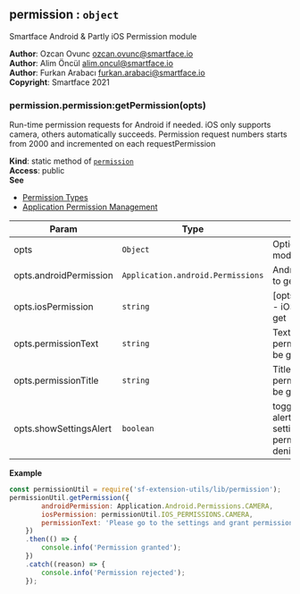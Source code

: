 <a name="module_permission"></a>

## permission : <code>object</code>
Smartface Android & Partly iOS Permission module

**Author**: Ozcan Ovunc <ozcan.ovunc@smartface.io>  
**Author**: Alim Öncül <alim.oncul@smartface.io>  
**Author**: Furkan Arabacı <furkan.arabaci@smartface.io>  
**Copyright**: Smartface 2021  
<a name="module_permission.permission_getPermission"></a>

### permission.permission:getPermission(opts)
Run-time permission requests for Android if needed. iOS only supports camera, others automatically succeeds.
Permission request numbers starts from 2000 and incremented on each requestPermission

**Kind**: static method of [<code>permission</code>](#module_permission)  
**Access**: public  
**See**

- [Permission Types](http://ref.smartface.io/#!/api/Application.android.Permissions)
- [Application Permission Management](https://developer.smartface.io/docs/application-permission-management)


| Param | Type | Description |
| --- | --- | --- |
| opts | <code>Object</code> | Options for the module |
| opts.androidPermission | <code>Application.android.Permissions</code> | Android permission to get |
| opts.iosPermission | <code>string</code> | [opts.iosPermission] - iOS permission to get |
| opts.permissionText | <code>string</code> | Text to show when permission cannot be granted |
| opts.permissionTitle | <code>string</code> | Title to show when permission cannot be granted |
| opts.showSettingsAlert | <code>boolean</code> | toggle to show the alert to navigate to settings when permission is denied |

**Example**  
```js
const permissionUtil = require('sf-extension-utils/lib/permission');
permissionUtil.getPermission({
        androidPermission: Application.Android.Permissions.CAMERA,
        iosPermission: permissionUtil.IOS_PERMISSIONS.CAMERA,
        permissionText: 'Please go to the settings and grant permission'
    })
    .then(() => {
        console.info('Permission granted');
    })
    .catch((reason) => {
        console.info('Permission rejected');
    });
```
